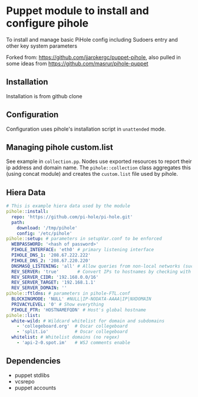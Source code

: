 # Puppet module to install and configure pihole
To install and manage basic PiHole config including Sudoers entry and other key system parameters

Forked from: <https://github.com/jjarokergc/puppet-pihole>, 
also pulled in some ideas from <https://github.com/masrur/pihole-puppet>

## Installation

Installation is from github clone

## Configuration

Configuration uses pihole's installation script in `unattended` mode.

## Managing pihole custom.list

See example in `collection.pp`.  Nodes use exported resources to report their
ip address and domain name.  The `pihole::collection` class aggregates this (using concat module) and creates the `custom.list` file used by pihole.

## Hiera Data

```yaml
# This is example hiera data used by the module
pihole::install:
  repo: 'https://github.com/pi-hole/pi-hole.git'
  path: 
    download: '/tmp/pihole'
    config: '/etc/pihole'
pihole::setup: # parameters in setupVar.conf to be enforced
  WEBPASSWORD: '<hash of password>'
  PIHOLE_INTERFACE: 'eth0' # primary listening interface
  PIHOLE_DNS_1: '208.67.222.222'
  PIHOLE_DNS_2: '208.67.220.220'
  DNSMASQ_LISTENING: 'all' # Allow queries from non-local networks (such as VPNs)
  REV_SERVER: 'true'       # Convert IPs to hostnames by checking with router
  REV_SERVER_CIDR: '192.168.0.0/16'
  REV_SERVER_TARGET: '192.168.1.1'
  REV_SERVER_DOMAIN: ''
pihole::ftldns: # parameters in pihole-FTL.conf
  BLOCKINGMODE: 'NULL' #NULL|IP-NODATA-AAAA|IP|NXDOMAIN
  PRIVACYLEVEL: '0' # Show everything
  PIHOLE_PTR: 'HOSTNAMEFQDN' # Host's global hostname
pihole::list:
  white-wild: # Wildcard whitelist for domain and subdomains
    - 'collegeboard.org'  # Oscar collegeboard
    - 'split.io'          # Oscar collegeboard
  whitelist: # Whitelist domains (no regex)
    - 'api-2-0.spot.im'   # WSJ comments enable
```

## Dependencies

* puppet stdlibs
* vcsrepo
* puppet accounts